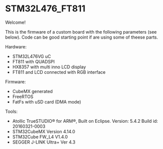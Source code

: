 # STM32L476_FT811

Welcome!

This is the firmware of a custom board with the following parameters (see below). Code can be good starting point if are using some of theese parts.

Hardware:

- STM32L476VG uC
- FT811 with QUADSPI
- HX8357 with multi inno LCD display
- FT811 and LCD connected with RGB interface
 
Firmware:
- CubeMX generated
- FreeRTOS
- FatFs with uSD card (DMA mode)

Tools:
- Atollic TrueSTUDIO® for ARM®, Built on Eclipse. Version: 5.4.2 Build id: 20160321-0003
- STM32CubeMX Version 4.14.0
- STM32Cube FW_L4 V1.4.0
- SEGGER J-LINK Ultra+ Ver 4.3
